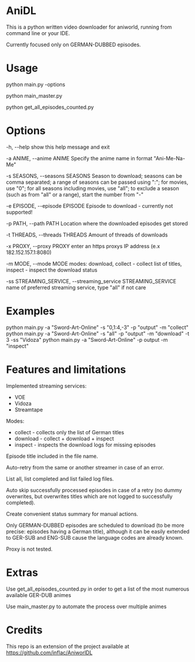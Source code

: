 # AniDL

This is a python written video downloader for aniworld, running from command line or your IDE.

Currently focused only on GERMAN-DUBBED episodes.

# Usage

python main.py -options 

python main_master.py

python get_all_episodes_counted.py

# Options

  -h, --help            show this help message and exit
  
  -a ANIME, --anime ANIME
                        Specify the anime name in format "Ani-Me-Na-Me"
                        
  -s SEASONS, --seasons SEASONS
                        Season to download; seasons can be comma separated; a range of seasons can be passed using ":"; for movies, use "0"; for all seasons including movies, use "all"; to exclude a season (such as from "all" or a
                        range), start the number from "-"
                        
  -e EPISODE, --episode EPISODE
                        Episode to download - currently not supported!
                        
  -p PATH, --path PATH  Location where the downloaded episodes get stored
  
  -t THREADS, --threads THREADS
                        Amount of threads of downloads
                        
  -x PROXY, --proxy PROXY
                        enter an https proxys IP address (e.x 182.152.157.1:8080)
                        
  -m MODE, --mode MODE  modes: download, collect - collect list of titles, inspect - inspect the download status
  
  -ss STREAMING_SERVICE, --streaming_service STREAMING_SERVICE
                        name of preferred streaming service, type "all" if not care

# Examples

python main.py -a "Sword-Art-Online" -s "0,1:4,-3" -p "output" -m "collect"
python main.py -a "Sword-Art-Online" -s "all" -p "output" -m "download" -t 3 -ss "Vidoza"
python main.py -a "Sword-Art-Online" -p output -m "inspect"

# Features and limitations

Implemented streaming services:
* VOE
* Vidoza
* Streamtape

Modes:
* collect - collects only the list of German titles
* download - collect + download + inspect
* inspect - inspects the download logs for missing episodes

Episode title included in the file name.

Auto-retry from the same or another streamer in case of an error.

List all, list completed and list failed log files.

Auto skip successfully processed episodes in case of a retry (no dummy overwrites, but overwrites titles which are not logged to successfully completed).

Create convenient status summary for manual actions.

Only GERMAN-DUBBED episodes are scheduled to download (to be more precise: episodes having a German title), although it can be easily extended to GER-SUB and ENG-SUB cause the language codes are already known.

Proxy is not tested.

# Extras

Use get_all_episodes_counted.py in order to get a list of the most numerous available GER-DUB animes

Use main_master.py to automate the process over multiple animes

# Credits

This repo is an extension of the project available at https://github.com/inflac/AniworlDL
